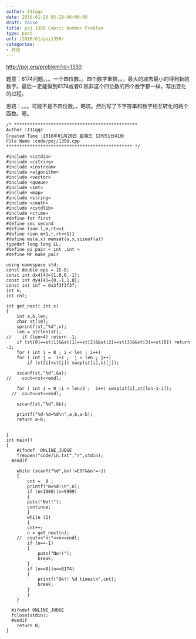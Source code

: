 ```yaml
---
author: 111qqz
date: 2016-01-20 05:29:46+00:00
draft: false
title: poj 1350 Cabric Number Problem
type: post
url: /2016/01/poj1350/
categories:
- 其他
---
```


http://poj.org/problem?id=1350

题意：6174问题。。。一个四位数。。四个数字重排。。。最大的减去最小的得到新的数字。最后一定能得到6174或者0.除非这个四位数的四个数字都一样。写出变化的过程。

思路：。。。可能不是不四位数。。略坑。然后写了下字符串和数字相互转化的两个函数。嗯。





    
    /* ***********************************************
    Author :111qqz
    Created Time :2016年01月20日 星期三 12时51分41秒
    File Name :code/poj/1350.cpp
    ************************************************ */
    
    #include <cstdio>
    #include <cstring>
    #include <iostream>
    #include <algorithm>
    #include <vector>
    #include <queue>
    #include <set>
    #include <map>
    #include <string>
    #include <cmath>
    #include <cstdlib>
    #include <ctime>
    #define fst first
    #define sec second
    #define lson l,m,rt<<1
    #define rson m+1,r,rt<<1|1
    #define ms(a,x) memset(a,x,sizeof(a))
    typedef long long LL;
    #define pi pair < int ,int >
    #define MP make_pair
    
    using namespace std;
    const double eps = 1E-8;
    const int dx4[4]={1,0,0,-1};
    const int dy4[4]={0,-1,1,0};
    const int inf = 0x3f3f3f3f;
    int n;
    int cnt;
    
    int get_next( int x)
    {
        int a,b,len;
        char st[10];
        sprintf(st,"%d",x);
        len = strlen(st);
    //    if (len<4) return -1;
        if (st[0]==st[1]&&st[1]==st[2]&&st[2]==st[3]&&st[3]==st[0]) return -1;
        for ( int i = 0 ; i < len ; i++)
    	for ( int j =  i+1 ;  j < len ; j++)
    	    if (st[i]<st[j]) swap(st[i],st[j]);
    
        sscanf(st,"%d",&a);
    //    cout<<st<<endl;
    
        for ( int i = 0 ;i < len/2 ;  i++) swap(st[i],st[len-1-i]);
      //  cout<<st<<endl;
    
        sscanf(st,"%d",&b);
    
        printf("%d-%d=%d\n",a,b,a-b);
        return a-b;
        
    
    }
    int main()
    {
    	#ifndef  ONLINE_JUDGE 
    	freopen("code/in.txt","r",stdin);
      #endif
    
    	while (scanf("%d",&n)!=EOF&&n!=-1)
    	{
    	    cnt =  0 ;
    	    printf("N=%d:\n",n);
    	    if (n<1000||n>9999) 
    	    {
    		puts("No!!");
    		continue;
    	    }
    	    while (1)
    	    {
    		cnt++;
    		n = get_next(n);
    	//	cout<<"n:"<<n<<endl;
    		if (n==-1)
    		{
    		    puts("No!!");
    		    break;
    		}
    		if (n==0||n==6174)
    		{
    		    printf("Ok!! %d times\n",cnt);
    		    break;
    		}
    	    }
    	}
    
      #ifndef ONLINE_JUDGE  
      fclose(stdin);
      #endif
        return 0;
    }
    



